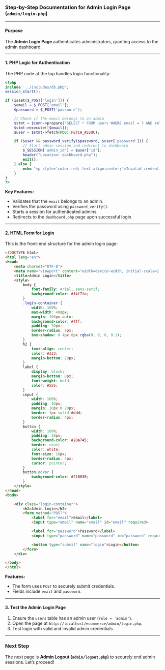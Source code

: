 
### Step-by-Step Documentation for Admin Login Page (`admin/login.php`)

---

#### Purpose
The **Admin Login Page** authenticates administrators, granting access to the admin dashboard.

---

#### 1. PHP Logic for Authentication
The PHP code at the top handles login functionality:

```php
<?php
include '../includes/db.php';
session_start();

if (isset($_POST['login'])) {
    $email = $_POST['email'];
    $password = $_POST['password'];

    // Check if the email belongs to an admin
    $stmt = $conn->prepare("SELECT * FROM users WHERE email = ? AND role = 'admin'");
    $stmt->execute([$email]);
    $user = $stmt->fetch(PDO::FETCH_ASSOC);

    if ($user && password_verify($password, $user['password'])) {
        // Start admin session and redirect to dashboard
        $_SESSION['admin_id'] = $user['id'];
        header("Location: dashboard.php");
        exit();
    } else {
        echo "<p style='color:red; text-align:center;'>Invalid credentials or not an admin.</p>";
    }
}
?>
```

**Key Features:**
- Validates that the `email` belongs to an admin.
- Verifies the password using `password_verify()`.
- Starts a session for authenticated admins.
- Redirects to the `dashboard.php` page upon successful login.

---

#### 2. HTML Form for Login
This is the front-end structure for the admin login page:

```html
<!DOCTYPE html>
<html lang="en">
<head>
    <meta charset="UTF-8">
    <meta name="viewport" content="width=device-width, initial-scale=1.0">
    <title>Admin Login</title>
    <style>
        body {
            font-family: Arial, sans-serif;
            background-color: #f4f7fa;
        }
        .login-container {
            width: 100%;
            max-width: 400px;
            margin: 100px auto;
            background-color: #fff;
            padding: 30px;
            border-radius: 8px;
            box-shadow: 0 4px 8px rgba(0, 0, 0, 0.1);
        }
        h2 {
            text-align: center;
            color: #333;
            margin-bottom: 20px;
        }
        label {
            display: block;
            margin-bottom: 8px;
            font-weight: bold;
            color: #555;
        }
        input {
            width: 100%;
            padding: 10px;
            margin: 10px 0 20px;
            border: 1px solid #ddd;
            border-radius: 4px;
        }
        button {
            width: 100%;
            padding: 10px;
            background-color: #28a745;
            border: none;
            color: white;
            font-size: 16px;
            border-radius: 4px;
            cursor: pointer;
        }
        button:hover {
            background-color: #218838;
        }
    </style>
</head>
<body>

    <div class="login-container">
        <h2>Admin Login</h2>
        <form method="POST">
            <label for="email">Email</label>
            <input type="email" name="email" id="email" required>

            <label for="password">Password</label>
            <input type="password" name="password" id="password" required>

            <button type="submit" name="login">Login</button>
        </form>
    </div>

</body>
</html>
```

**Features:**
- The form uses `POST` to securely submit credentials.
- Fields include `email` and `password`.

---

#### 3. Test the Admin Login Page
1. Ensure the `users` table has an admin user (`role = 'admin'`).
2. Open the page at `http://localhost/ecommerce/admin/login.php`.
3. Test login with valid and invalid admin credentials.

---

### Next Step
The next page is **Admin Logout (`admin/logout.php`)** to securely end admin sessions. Let’s proceed!
